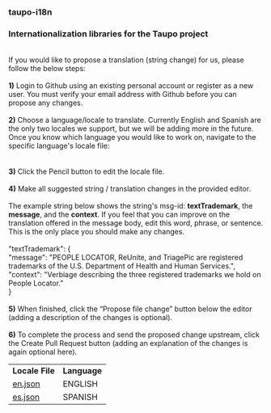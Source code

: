 ### taupo-i18n
### Internationalization libraries for the Taupo project
<br>
If you would like to propose a translation (string change) for us, please follow the below steps:<br>
<br>
<b>1)</b> Login to Github using an existing personal account or register as a new user. You must verify your email address with Github before you can propose any changes.<br>
<br>
<b>2)</b> Choose a language/locale to translate. Currently English and Spanish are the only two locales we support, but we will be adding more in the future. Once you know which language you would like to work on, navigate to the specific language's locale file:<br>
<br>
<table>
<tr><td><b>Locale File</b></td><td><b>Language</b></td></tr>
<tr><td><a href="https://github.com/triune/taupo-i18n/blob/master/en.json" target="_blank">en.json</a></td><td>ENGLISH</td></tr>
<tr><td><a href="https://github.com/triune/taupo-i18n/blob/master/es.json" target="_blank">es.json</a></td><td>SPANISH</td></tr>
<br>
<b>3)</b> Click the Pencil button to edit the locale file.<br>
<br>
<b>4)</b> Make all suggested string / translation changes in the provided editor.<br>
<br>
The example string below shows the string's msg-id: <b>textTrademark</b>, the <b>message</b>, and the <b>context</b>. If you feel that you can improve on the translation offered in the message body, edit this word, phrase, or sentence. This is the only place you should make any changes.<br>
<br>
"textTrademark": {<br>
  "message": "PEOPLE LOCATOR, ReUnite, and TriagePic are registered trademarks of the U.S. Department of Health and Human Services.",<br>
  "context": "Verbiage describing the three registered trademarks we hold on People Locator."<br>
}<br>
<br>
<b>5)</b> When finished, click the “Propose file change” button below the editor (adding a description of the changes is optional).<br>
<br>
<b>6)</b> To complete the process and send the proposed change upstream, click the Create Pull Request button (adding an explanation of the changes is again optional here).<br>
